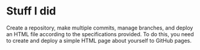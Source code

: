 # Stuff I did
Create a repository, make multiple commits, manage branches, and deploy an HTML file according to the specifications provided. To do this, you need to create and deploy a simple HTML page about yourself to GitHub pages. 